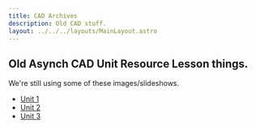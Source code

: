 ```yaml
---
title: CAD Archives
description: Old CAD stuff.
layout: ../../../layouts/MainLayout.astro
---
```


## Old Asynch CAD Unit Resource Lesson things.
We're still using some of these images/slideshows.
- [Unit 1](archives\CAD\Unit_1.md)
- [Unit 2](archives\CAD\Unit_2.md)
- [Unit 3](archives\CAD\Unit_3.md)